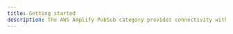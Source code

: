 ```yaml
---
title: Getting started
description: The AWS Amplify PubSub category provides connectivity with cloud-based message-oriented middleware. You can use PubSub to pass messages between your app instances and your app’s backend creating real-time interactive experiences.
---
```


<inline-fragment platform="js" src="~/lib/pubsub/fragments/js/getting-started.md"></inline-fragment>
